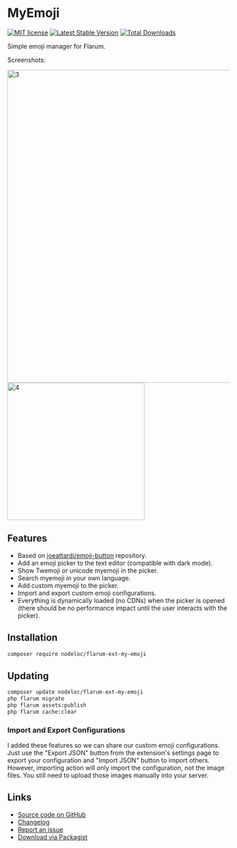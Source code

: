 # MyEmoji

[![MIT license](https://img.shields.io/badge/license-MIT-blue.svg)](https://github.com/nodeloc/flarum-ext-my-emoji/blob/master/LICENSE) [![Latest Stable Version](https://img.shields.io/packagist/v/nodeloc/flarum-ext-my-emoji.svg)](https://packagist.org/packages/nodeloc/flarum-ext-my-emoji) [![Total Downloads](https://img.shields.io/packagist/dt/nodeloc/flarum-ext-my-emoji.svg)](https://packagist.org/packages/nodeloc/flarum-ext-my-emoji)

Simple emoji manager for Flarum.

Screenshots:

<img width="709" alt="3" src="https://github.com/nodeloc/flarum-ext-my-emoji/assets/149086144/7f7d0129-0a12-4239-92b8-597acd0a2914">

<img width="311" alt="4" src="https://github.com/nodeloc/flarum-ext-my-emoji/assets/149086144/27e4ad8a-1d3f-4bc5-99ca-c3b4871d344a">


## Features

- Based on [joeattardi/emoji-button](https://github.com/joeattardi/emoji-button) repository.
- Add an emoji picker to the text editor (compatible with dark mode).
- Show Twemoji or unicode myemoji in the picker.
- Search myemoji in your own language.
- Add custom myemoji to the picker.
- Import and export custom emoji configurations.
- Everything is dynamically loaded (no CDNs) when the picker is opened (there should be no performance impact until the user interacts with the picker).

## Installation

```bash
composer require nodeloc/flarum-ext-my-emoji
```

## Updating

```bash
composer update nodeloc/flarum-ext-my-emoji
php flarum migrate
php flarum assets:publish
php flarum cache:clear
```

### Import and Export Configurations

I added these features so we can share our custom emoji configurations. Just use the "Export JSON" button from the extension's settings page to export your configuration and "Import JSON" button to import others. However, importing action will only import the configuration, not the image files. You still need to upload those images manually into your server.

## Links

- [Source code on GitHub](https://github.com/nodeloc/flarum-ext-my-emoji)
- [Changelog](https://github.com/nodeloc/blob/master/CHANGELOG.md)
- [Report an issue](https://github.com/nodeloc/flarum-ext-my-emoji/issues)
- [Download via Packagist](https://packagist.org/packages/nodeloc/flarum-ext-my-emoji)
